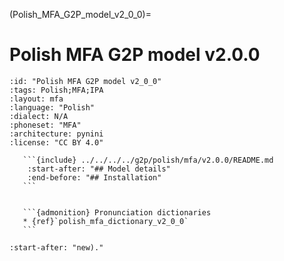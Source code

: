 
(Polish_MFA_G2P_model_v2_0_0)=
# Polish MFA G2P model v2.0.0

``````{g2p} Polish MFA G2P model v2.0.0
:id: "Polish MFA G2P model v2_0_0"
:tags: Polish;MFA;IPA
:layout: mfa
:language: "Polish"
:dialect: N/A
:phoneset: "MFA"
:architecture: pynini
:license: "CC BY 4.0"

   ```{include} ../../../../g2p/polish/mfa/v2.0.0/README.md
    :start-after: "## Model details"
    :end-before: "## Installation"
   ```


   ```{admonition} Pronunciation dictionaries
   * {ref}`polish_mfa_dictionary_v2_0_0`
   ```
``````

```{include} ../../../../g2p/polish/mfa/v2.0.0/README.md
:start-after: "new)."
```

